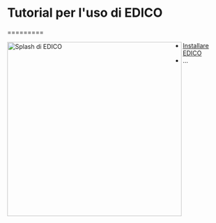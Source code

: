 # Tutorial per l'uso di EDICO
=========

<img align="left" width="400" src="https://user-images.githubusercontent.com/16359799/191784641-df57e585-3244-406f-b16c-3ca9fa21dd5e.png" alt="Splash di EDICO">

- [Installare EDICO](01_installare/index.md)
- ...
